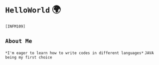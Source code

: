 # `HelloWorld` 🌍
`[INFM109]`
## `About Me`
`*I'm eager to learn how to write codes in different languages*`
`JAVA being my first choice`
